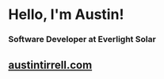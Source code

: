 # Hello, I'm Austin!
### Software Developer at Everlight Solar

## [austintirrell.com](https://austintirrell.com)
